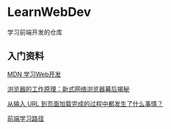 # LearnWebDev
学习前端开发的仓库

## 入门资料
[MDN 学习Web开发](https://developer.mozilla.org/zh-CN/docs/Learn)

[浏览器的工作原理：新式网络浏览器幕后揭秘](https://www.html5rocks.com/zh/tutorials/internals/howbrowserswork/#Introduction)

[从输入 URL 到页面加载完成的过程中都发生了什么事情？](http://fex.baidu.com/blog/2014/05/what-happen/)

[前端学习路径](https://zhuanlan.zhihu.com/p/21935921)


